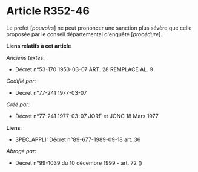 # Article R352-46

Le préfet [*pouvoirs*] ne peut prononcer une sanction plus sévère que celle proposée par le conseil départemental d'enquête
[*procédure*].

**Liens relatifs à cet article**

_Anciens textes_:

  - Décret n°53-170 1953-03-07 ART. 28 REMPLACE AL. 9

_Codifié par_:

  - Décret n°77-241 1977-03-07

_Créé par_:

  - Décret n°77-241 1977-03-07 JORF et JONC 18 Mars 1977

**Liens**:

  - SPEC_APPLI: Décret n°89-677-1989-09-18 art. 36

_Abrogé par_:

  - Décret n°99-1039 du 10 décembre 1999 - art. 72 ()
